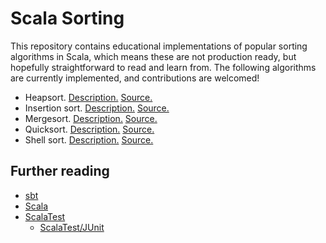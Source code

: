 # Scala Sorting

This repository contains educational implementations of popular
sorting algorithms in Scala,
which means these are not production ready,
but hopefully straightforward to read and learn from.
The following algorithms are currently implemented,
and contributions are welcomed!

+ Heapsort. [Description.](http://en.wikipedia.org/wiki/Heapsort) [Source.](https://github.com/bamos/scala-sorting/blob/master/src/main/scala/org.github.bamos.scalasorting/HeapSort.scala)
+ Insertion sort. [Description.](http://en.wikipedia.org/wiki/Insertion_sort) [Source.](https://github.com/bamos/scala-sorting/blob/master/src/main/scala/org.github.bamos.scalasorting/InsertionSort.scala)
+ Mergesort. [Description.](http://en.wikipedia.org/wiki/Merge_sort) [Source.](https://github.com/bamos/scala-sorting/blob/master/src/main/scala/org.github.bamos.scalasorting/MergeSort.scala)
+ Quicksort. [Description.](http://en.wikipedia.org/wiki/Quicksort) [Source.](https://github.com/bamos/scala-sorting/blob/master/src/main/scala/org.github.bamos.scalasorting/QuickSort.scala)
+ Shell sort. [Description.](http://en.wikipedia.org/wiki/Shell_sort) [Source.](https://github.com/bamos/scala-sorting/blob/master/src/main/scala/org.github.bamos.scalasorting/ShellSort.scala)

## Further reading
+ [sbt](http://www.scala-sbt.org/)
+ [Scala](http://www.scala-lang.org/)
+ [ScalaTest](http://www.scalatest.org/)
  + [ScalaTest/JUnit](http://www.scalatest.org/getting_started_with_junit_4_in_scala)
